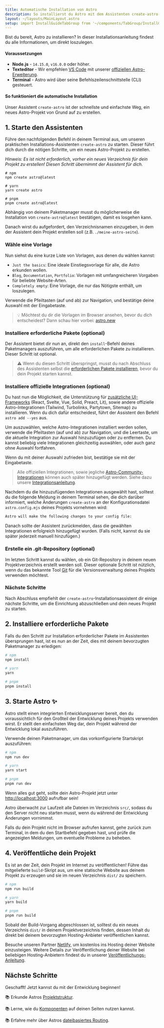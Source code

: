 ```yaml
---
title: Automatische Installation von Astro
description: So installierst du Astro mit dem Assistenten create-astro und NPM, PNPM oder Yarn.
layout: ~/layouts/MainLayout.astro
setup: import InstallGuideTabGroup from '~/components/TabGroup/InstallGuideTabGroup.astro';
---
```

Bist du bereit, Astro zu installieren? In dieser Installationsanleitung findest du alle Informationen, um direkt loszulegen.

#### Voraussetzungen

- **Node.js** - `14.15.0`, `v16.0.0` oder höher.
- **Texteditor** - Wir empfehlen [VS Code](https://code.visualstudio.com/) mit unserer [offiziellen Astro-Erweiterung](https://marketplace.visualstudio.com/items?itemName=astro-build.astro-vscode).
- **Terminal** - Astro wird über seine Befehlszeilenschnittstelle (CLI) gesteuert.

<InstallGuideTabGroup />

#### So funktioniert die automatische Installation

Unser Assistent `create-astro` ist der schnellste und einfachste Weg, ein neues Astro-Projekt von Grund auf zu erstellen.


## 1. Starte den Assistenten

Führe den nachfolgenden Befehl in deinem Terminal aus, um unseren praktischen Installations-Assistenten `create-astro` zu starten. Dieser führt dich durch die nötigen Schritte, um ein neues Astro-Projekt zu erstellen.

*Hinweis: Es ist nicht erforderlich, vorher ein neues Verzeichnis für dein Projekt zu erstellen! Diesen Schritt übernimmt der Assistent für dich.*

```shell
# npm
npm create astro@latest

# yarn
yarn create astro

# pnpm
pnpm create astro@latest
```

Abhängig von deinem Paketmanager musst du möglicherweise die Installation von `create-astro@latest` bestätigen, damit es losgehen kann.

Danach wirst du aufgefordert, den Verzeichnisnamen einzugeben, in dem der Assistent dein Projekt erstellen soll (z.B. `./meine-astro-seite`).

### Wähle eine Vorlage

Nun siehst du eine kurze Liste von Vorlagen, aus denen du wählen kannst:
- `Just the basics`: Eine ideale Einstiegsvorlage für alle, die Astro erkunden wollen.
- `Blog`, `Documentation`, `Portfolio`: Vorlagen mit umfangreicheren Vorgaben für beliebte Website-Arten.
- `Completely empty`: Eine Vorlage, die nur das Nötigste enthält, um loszulegen.

Verwende die Pfeiltasten (auf und ab) zur Navigation, und bestätige deine Auswahl mit der Eingabetaste.

> 💡 Möchtest du dir die Vorlagen im Browser ansehen, bevor du dich entscheidest? Dann schau hier vorbei: [astro.new](https://astro.new/)

### Installiere erforderliche Pakete (optional)

Der Assistent bietet dir nun an, direkt den `install`-Befehl deines Paketmanagers auszuführen, um alle erforderlichen Pakete zu installieren. Dieser Schritt ist optional.

> ⚠️ Wenn du diesen Schritt überspringst, musst du nach Abschluss des Assistenten selbst die [erforderlichen Pakete installieren](/de/install/auto/#2-installiere-erforderliche-pakete), bevor du dein Projekt starten kannst.

### Installiere offizielle Integrationen (optional)

Du hast nun die Möglichkeit, die Unterstützung für [zusätzliche UI-Frameworks](/de/core-concepts/framework-components/) (React, Svelte, Vue, Solid, Preact, Lit), sowie andere offizielle Astro-Integrationen (Tailwind, Turbolinks, Partytown, Sitemap) zu installieren. Wenn du dich dafür entscheidest, führt der Assistent den Befehl `astro add --yes` aus.

Um auszuwählen, welche Astro-Integrationen installiert werden sollen, verwende die Pfeiltasten (auf und ab) zur Navigation, und die Leertaste, um die aktuelle Integration zur Auswahl hinzuzufügen oder zu entfernen. Du kannst beliebig viele Integrationen gleichzeitig auswählen, oder auch ganz ohne Auswahl fortfahren.

Wenn du mit deiner Auswahl zufrieden bist, bestätige sie mit der Eingabetaste.

> Alle offiziellen Integrationen, sowie jegliche [Astro-Community-Integrationen](https://astro.build/integrations/) können auch später hinzugefügt werden. Siehe dazu unsere [Integrationsanleitung](/de/guides/integrations-guide/).

Nachdem du die hinzuzufügenden Integrationen ausgewählt hast, solltest du die folgende Meldung in deinem Terminal sehen, die dich darüber informiert, welche Änderungen `create-astro` an der Konfigurationsdatei `astro.config.mjs` deines Projekts vornehmen wird:

```bash
Astro will make the following changes to your config file:
```

Danach sollte der Assistent zurückmelden, dass die gewählten Integrationen erfolgreich hinzugefügt wurden. (Falls nicht, kannst du sie später jederzeit manuell hinzufügen.)

### Erstelle ein .git-Repository (optional)

Im letzten Schritt kannst du wählen, ob ein Git-Repository in deinem neuen Projektverzeichnis erstellt werden soll. Dieser optionale Schritt ist nützlich, wenn du das bekannte Tool [Git](https://git-scm.com/) für die Versionsverwaltung deines Projekts verwenden möchtest.

### Nächste Schritte

Nach Abschluss empfiehlt der `create-astro`-Installationsassistent dir einige nächste Schritte, um die Einrichtung abzuschließen und dein neues Projekt zu starten.


## 2. Installiere erforderliche Pakete

Falls du den Schritt zur Installation erforderlicher Pakete im Assistenten übersprungen hast, ist es nun an der Zeit, dies mit deinem bevorzugten Paketmanager zu erledigen:

```bash
# npm
npm install

# yarn
yarn

# pnpm
pnpm install
```


## 3. Starte Astro ✨

Astro stellt einen integrierten Entwicklungsserver bereit, den du voraussichtlich für den Großteil der Entwicklung deines Projekts verwenden wirst. Er stellt den einfachsten Weg dar, dein Projekt während der Entwicklung lokal auszuführen.

Verwende deinen Paketmanager, um das vorkonfigurierte Startskript auszuführen:

```bash
# npm
npm run dev

# yarn
yarn start

# pnpm
pnpm run dev
```

Wenn alles gut geht, sollte dein Astro-Projekt jetzt unter [http://localhost:3000](http://localhost:3000) aufrufbar sein!

Astro überwacht zur Laufzeit alle Dateien im Verzeichnis `src/`, sodass du den Server nicht neu starten musst, wenn du während der Entwicklung Änderungen vornimmst.

Falls du dein Projekt nicht im Browser aufrufen kannst, gehe zurück zum Terminal, in dem du den Startbefehl gegeben hast, und prüfe die angezeigten Meldungen, um eventuelle Probleme zu beheben.


## 4. Veröffentliche dein Projekt

Es ist an der Zeit, dein Projekt im Internet zu veröffentlichen! Führe das mitgelieferte `build`-Skript aus, um eine statische Website aus deinem Projekt zu erzeugen und sie im neuen Verzeichnis `dist/` zu speichern.

```bash
# npm
npm run build

# yarn
yarn build

# pnpm
pnpm run build
```

Sobald der Build-Vorgang abgeschlossen ist, solltest du ein neues Verzeichnis `dist/` in deinem Projektverzeichnis finden, dessen Inhalt du direkt bei deinem bevorzugten Hosting-Anbieter veröffentlichen kannst.

Besuche unseren Partner [Netlify](https://www.netlify.com/), um kostenlos ins Hosting deiner Website einzusteigen. Weitere Details zur Veröffentlichung deiner Website bei beliebigen Hosting-Anbietern findest du in unserer [Veröffentlichungs-Anleitung](/de/guides/deploy/).

## Nächste Schritte

Geschafft! Jetzt kannst du mit der Entwicklung beginnen!

📚 Erkunde Astros [Projektstruktur](/de/core-concepts/project-structure/).

📚 Lerne, wie du [Komponenten](/de/core-concepts/astro-components/) auf deinen Seiten nutzen kannst.

📚 Erfahre mehr über Astros [dateibasiertes Routing](/de/core-concepts/astro-pages/).
